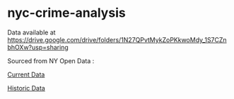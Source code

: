 # nyc-crime-analysis

Data available at https://drive.google.com/drive/folders/1N27QPvtMykZoPKkwoMdy_1S7CZnbhOXw?usp=sharing

Sourced from NY Open Data :

[Current Data](https://data.cityofnewyork.us/Public-Safety/NYPD-Complaint-Data-Current-Year-To-Date-/5uac-w243)

[Historic Data](https://data.cityofnewyork.us/Public-Safety/NYPD-Complaint-Data-Historic/qgea-i56i)